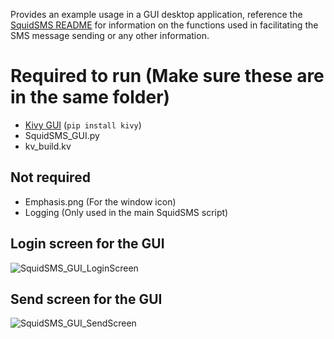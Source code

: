 Provides an example usage in a GUI desktop application, reference the [SquidSMS README](https://github.com/Namelocms/SquidSMS/blob/main/README.md) for information on the functions used in facilitating the SMS message sending or any other information.

# Required to run (Make sure these are in the same folder)
- [Kivy GUI](https://kivy.org/) (`pip install kivy`)
- SquidSMS_GUI.py
- kv_build.kv
## Not required
- Emphasis.png (For the window icon)
- Logging (Only used in the main SquidSMS script)

## Login screen for the GUI
![SquidSMS_GUI_LoginScreen](https://github.com/user-attachments/assets/9e932494-a5c9-450f-8ef9-48951f3c6d1b)
## Send screen for the GUI
![SquidSMS_GUI_SendScreen](https://github.com/user-attachments/assets/cde672a4-8e00-46b6-a8cc-0cb23788ac9b)
